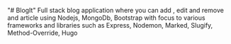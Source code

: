 "# BlogIt" 
Full stack blog application where you can add , edit and remove and article using Nodejs, MongoDb, Bootstrap with focus to various frameworks and libraries such as
Express, Nodemon, Marked, Slugify, Method-Override, Hugo

